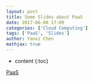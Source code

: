```yaml
---
layout: post
title: Some Slides about PaaS
date: 2017-06-08 17:09
categories: ['Cloud Computing']
tags: ['PaaS', 'Slides']
author: Yanxi Chen
mathjax: true
---
```


* content
{:toc}

[PaaS]({{site.url}}/assets/Some-Slides-about-PaaS-CS293B_CloudPlatforms.pdf)

<!--more-->

